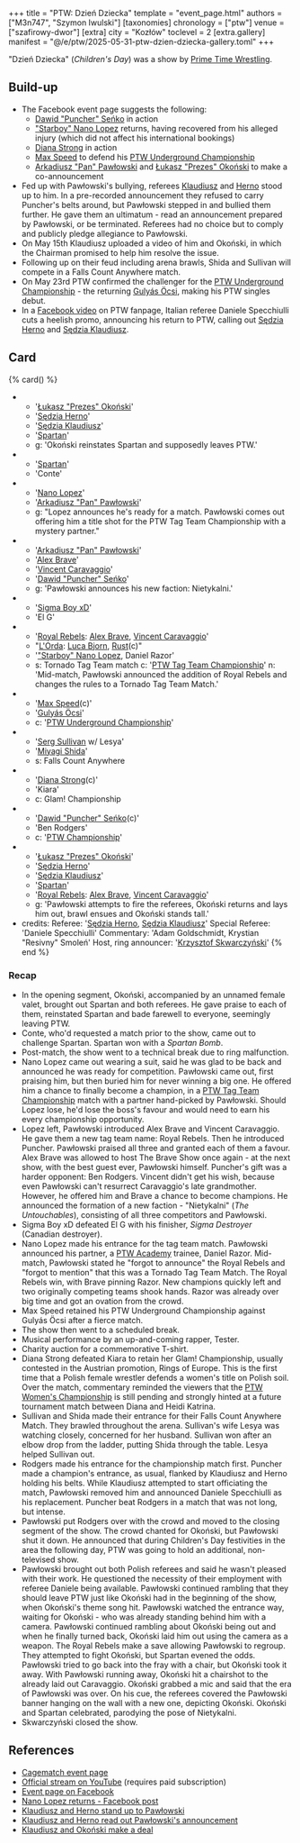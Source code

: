 +++
title = "PTW: Dzień Dziecka"
template = "event_page.html"
authors = ["M3n747", "Szymon Iwulski"]
[taxonomies]
chronology = ["ptw"]
venue = ["szafirowy-dwor"]
[extra]
city = "Kozłów"
toclevel = 2
[extra.gallery]
manifest = "@/e/ptw/2025-05-31-ptw-dzien-dziecka-gallery.toml"
+++

"Dzień Dziecka" (_Children's Day_) was a show by [Prime Time Wrestling](@/o/ptw.md).

## Build-up

* The Facebook event page suggests the following:
  * [Dawid "Puncher" Seńko](@/w/puncher.md) in action
  * ["Starboy" Nano Lopez](@/w/nano-lopez.md) returns, having recovered from his alleged injury (which did not affect his international bookings)
  * [Diana Strong](@/w/diana-strong.md) in action
  * [Max Speed](@/w/max-speed.md) to defend his [PTW Underground Championship](@/c/ptw-underground-championship.md)
  * [Arkadiusz "Pan" Pawłowski](@/w/pan-pawlowski.md) and [Łukasz "Prezes" Okoński](@/w/lukasz-okonski.md) to make a co-announcement
* Fed up with Pawłowski's bullying, referees [Klaudiusz](@/w/sedzia-klaudiusz.md) and [Herno](@/w/sedzia-herno.md) stood up to him. In a pre-recorded announcement they refused to carry Puncher's belts around, but Pawłowski stepped in and bullied them further. He gave them an ultimatum&nbsp;- read an announcement prepared by Pawłowski, or be terminated. Referees had no choice but to comply and publicly pledge allegiance to Pawłowski.
* On May 15th Klaudiusz uploaded a video of him and Okoński, in which the Chairman promised to help him resolve the issue.
* Following up on their feud including arena brawls, Shida and Sullivan will compete in a Falls Count Anywhere match.
* On May 23rd PTW confirmed the challenger for the [PTW Underground Championship](@/c/ptw-underground-championship.md) - the returning [Gulyás Öcsi](@/w/gulyas-ocsi.md), making his PTW singles debut.
* In a [Facebook video](https://www.facebook.com/watch/?v=1056182143186831) on PTW  fanpage, Italian referee Daniele Specchiulli cuts a heelish promo, announcing his return to PTW, calling out [Sędzia Herno](@/w/sedzia-herno.md) and [Sędzia Klaudiusz](@/w/sedzia-klaudiusz.md).

## Card

{% card() %}
- - '[Łukasz "Prezes" Okoński](@/w/lukasz-okonski.md)'
  - '[Sędzia Herno](@/w/sedzia-herno.md)'
  - '[Sędzia Klaudiusz](@/w/sedzia-klaudiusz.md)'
  - '[Spartan](@/w/spartan.md)'
  - g: 'Okoński reinstates Spartan and supposedly leaves PTW.'
- - '[Spartan](@/w/spartan.md)'
  - 'Conte'
- - '[Nano Lopez](@/w/nano-lopez.md)'
  - '[Arkadiusz "Pan" Pawłowski](@/w/pan-pawlowski.md)'
  - g: "Lopez announces he's ready for a match. Pawłowski comes out offering him a title shot for the PTW Tag Team Championship with a mystery partner."
- - '[Arkadiusz "Pan" Pawłowski](@/w/pan-pawlowski.md)'
  - '[Alex Brave](@/w/alex-brave.md)'
  - '[Vincent Caravaggio](@/w/vincent-caravaggio.md)'
  - '[Dawid "Puncher" Seńko](@/w/puncher.md)'
  - g: 'Pawłowski announces his new faction: Nietykalni.'
- - '[Sigma Boy xD](@/w/sigma-boy.md)'
  - 'El G'
- - '[Royal Rebels](@/tt/royal-rebels.md): [Alex Brave](@/w/alex-brave.md), [Vincent Caravaggio](@/w/vincent-caravaggio.md)'
  - "[L'Orda](@/tt/l-orda.md): [Luca Bjorn](@/w/luca-bjorn.md), [Rust](@/w/rust.md)(c)"
  - '["Starboy" Nano Lopez](@/w/nano-lopez.md), Daniel Razor'
  - s: Tornado Tag Team match
    c: '[PTW Tag Team Championship](@/c/ptw-tag-team-championship.md)'
    n: 'Mid-match, Pawłowski announced the addition of Royal Rebels and changes the rules to a Tornado Tag Team Match.'
- - '[Max Speed](@/w/max-speed.md)(c)'
  - '[Gulyás Öcsi](@/w/gulyas-ocsi.md)'
  - c: '[PTW Underground Championship](@/c/ptw-underground-championship.md)'
- - '[Serg Sullivan](@/w/serg-sullivan.md) w/ Lesya'
  - '[Miyagi Shida](@/w/miyagi-shida.md)'
  - s: Falls Count Anywhere
- - '[Diana Strong](@/w/diana-strong.md)(c)'
  - 'Kiara'
  - c: Glam! Championship
- - '[Dawid "Puncher" Seńko](@/w/puncher.md)(c)'
  - 'Ben Rodgers'
  - c: '[PTW Championship](@/c/ptw-championship.md)'
- - '[Łukasz "Prezes" Okoński](@/w/lukasz-okonski.md)'
  - '[Sędzia Herno](@/w/sedzia-herno.md)'
  - '[Sędzia Klaudiusz](@/w/sedzia-klaudiusz.md)'
  - '[Spartan](@/w/spartan.md)'
  - '[Royal Rebels](@/tt/royal-rebels.md): [Alex Brave](@/w/alex-brave.md), [Vincent Caravaggio](@/w/vincent-caravaggio.md)'
  - g: 'Pawłowski attempts to fire the referees, Okoński returns and lays him out, brawl ensues and Okoński stands tall.'
- credits:
    Referee: '[Sędzia Herno](@/w/sedzia-herno.md), [Sędzia Klaudiusz](@/w/sedzia-klaudiusz.md)'
    Special Referee: 'Daniele Specchiulli'
    Commentary: 'Adam Goldschmidt, Krystian "Resivny" Smoleń'
    Host, ring announcer: '[Krzysztof Skwarczyński](@/w/krzysztof-skwarczynski.md)'
{% end %}

### Recap

* In the opening segment, Okoński, accompanied by an unnamed female valet, brought out Spartan and both referees. He gave praise to each of them, reinstated Spartan and bade farewell to everyone, seemingly leaving PTW.
* Conte, who'd requested a match prior to the show, came out to challenge Spartan. Spartan won with a _Spartan Bomb_.
* Post-match, the show went to a technical break due to ring malfunction.
* Nano Lopez came out wearing a suit, said he was glad to be back and announced he was ready for competition. Pawłowski came out, first praising him, but then buried him for never winning a big one. He offered him a chance to finally become a champion, in a [PTW Tag Team Championship](@/c/ptw-tag-team-championship.md) match with a partner hand-picked by Pawłowski. Should Lopez lose, he'd lose the boss's favour and would need to earn his every championship opportunity.
* Lopez left, Pawłowski introduced Alex Brave and Vincent Caravaggio. He gave them a new tag team name: Royal Rebels. Then he introduced Puncher. Pawłowski praised all three and granted each of them a favour. Alex Brave was allowed to host The Brave Show once again - at the next show, with the best guest ever, Pawłowski himself. Puncher's gift was a harder opponent: Ben Rodgers. Vincent didn't get his wish, because even Pawłowski can't resurrect Caravaggio's late grandmother. However, he offered him and Brave a chance to become champions. He announced the formation of a new faction - "Nietykalni" (_The Untouchables_), consisting of all three competitors and Pawłowski.
* Sigma Boy xD defeated El G with his finisher, _Sigma Destroyer_ (Canadian destroyer).
* Nano Lopez made his entrance for the tag team match. Pawłowski announced his partner, a [PTW Academy](@/o/ptw-academy.md) trainee, Daniel Razor. Mid-match, Pawłowski stated he "forgot to announce" the Royal Rebels and "forgot to mention" that this was a Tornado Tag Team Match. The Royal Rebels win, with Brave pinning Razor. New champions quickly left and two originally competing teams shook hands. Razor was already over big time and got an ovation from the crowd.
* Max Speed retained his PTW Underground Championship against Gulyás Öcsi after a fierce match.
* The show then went to a scheduled break.
* Musical performance by an up-and-coming rapper, Tester.
* Charity auction for a commemorative T-shirt.
* Diana Strong defeated Kiara to retain her Glam! Championship, usually contested in the Austrian promotion, Rings of Europe. This is the first time that a Polish female wrestler defends a women's title on Polish soil. Over the match, commentary reminded the viewers that the [PTW Women's Championship](@/c/ptw-womens-championship.md) is still pending and strongly hinted at a future tournament match between Diana and Heidi Katrina.
* Sullivan and Shida made their entrance for their Falls Count Anywhere Match. They brawled throughout the arena. Sullivan's wife Lesya was watching closely, concerned for her husband. Sullivan won after an elbow drop from the ladder, putting Shida through the table. Lesya helped Sullivan out.
* Rodgers made his entrance for the championship match first. Puncher made a champion's entrance, as usual, flanked by Klaudiusz and Herno holding his belts. While Klaudiusz attempted to start officiating the match, Pawłowski removed him and announced Daniele Specchiulli as his replacement. Puncher beat Rodgers in a match that was not long, but intense.
* Pawłowski put Rodgers over with the crowd and moved to the closing segment of the show. The crowd chanted for Okoński, but Pawłowski shut it down. He announced that during Children's Day festivities in the area the following day, PTW was going to hold an additional, non-televised show.
* Pawłowski brought out both Polish referees and said he wasn't pleased with their work. He questioned the necessity of their employment with referee Daniele being available. Pawłowski continued rambling that they should leave PTW just like Okoński had in the beginning of the show, when Okoński's theme song hit. Pawłowski watched the entrance way, waiting for Okoński - who was already standing behind him with a camera. Pawłowski continued rambling about Okoński being out and when he finally turned back, Okoński laid him out using the camera as a weapon. The Royal Rebels make a save allowing Pawłowski to regroup. They attempted to fight Okoński, but Spartan evened the odds. Pawłowski tried to go back into the fray with a chair, but Okoński took it away. With Pawłowski running away, Okoński hit a chairshot to the already laid out Caravaggio. Okoński grabbed a mic and said that the era of Pawłowski was over. On his cue, the referees covered the Pawłowski banner hanging on the wall with a new one, depicting Okoński. Okoński and Spartan celebrated, parodying the pose of Nietykalni.
* Skwarczyński closed the show.

## References

* [Cagematch event page](https://www.cagematch.net/?id=1&nr=423576)
* [Official stream on YouTube](https://www.youtube.com/watch?v=G0_KsMe6aQc) (requires paid subscription)
* [Event page on Facebook](https://www.facebook.com/events/1864407861025971/)
* [Nano Lopez returns - Facebook post](https://www.facebook.com/photo?fbid=737172635302048&set=a.136592408693410)
* [Klaudiusz and Herno stand up to Pawłowski](https://www.facebook.com/PrimeTimeWrestlingPL/videos/1015170060231221)
* [Klaudiusz and Herno read out Pawłowski's announcement](https://www.facebook.com/PrimeTimeWrestlingPL/videos/2071315973375572)
* [Klaudiusz and Okoński make a deal](https://www.instagram.com/p/DJr5B3joYhd/)
